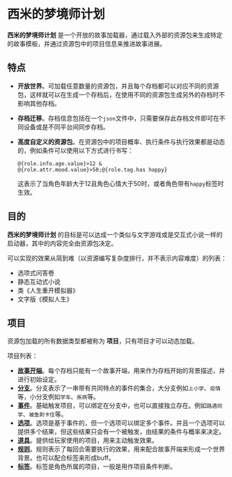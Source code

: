 # 西米的梦境师计划

__西米的梦境师计划__ 是一个开放的故事加载器，通过载入外部的资源包来生成特定的故事模板，并通过资源包中的项目信息来推进故事进展。

## 特点

- __开放世界__。可加载任意数量的资源包，并且每个存档都可以对应不同的资源包，这样就可以在生成一个存档后，在使用不同的资源包生成另外的存档时不影响其他存档。
- __存档迁移__。存档信息包括在一个`json`文件中，只需要保存此存档文件即可在不同设备或是不同平台间同步存档。
- __高度自定义的资源包__。在资源包中的项目概率、执行条件与执行效果都是动态的，例如条件可以使用以下方式进行书写：

    `@{role.info.age.value}>12 & @{role.attr.mood.value}>50;@{role.tag.has happy}`
    
    这表示了当角色年龄大于12且角色心情大于50时，或者角色带有`happy`标签时生效。

## 目的

__西米的梦境师计划__ 的目标是可以达成一个类似与文字游戏或是交互式小说一样的启动器，其中的内容完全由资源包决定。

可以实现的效果从简到难（以资源编写复杂度排行，并不表示内容难度）的列表：

- 选项式问答卷
- 静态互动式小说
- 类《人生重开模拟器》
- 文字版《模拟人生》

## 项目

资源包加载的所有数据类型都被称为 __项目__，只有项目才可以动态加载。

项目列表：

- [__故事开端__](docs/domain/story.md)。每个存档只能有一个故事开端，用来作为存档开始的背景描述，并进行初始设定。
- [__分支__](docs/domain/branch.md)。分支表示了一串带有共同特点的事件的集合，大分支例如`上小学`、`疫情`等，小分支例如`学车`、`疾病`等。
- [__事件__](docs/domain/event.md)。基础触发项目，可以绑定在分支中，也可以直接独立存在。例如`路遇同学`、`被鱼刺卡住`等。
- [__选项__](docs/domain/option.md)。选项是基于事件的，但一个选项可以绑定多个事件。并且一个选项可以提供多个结果，但这些结果只会有一个被触发，由结果的条件与概率来决定。
- [__道具__](docs/domain/item.md)。提供给玩家使用的项目，用来主动触发效果。
- [__规则__](docs/domain/rule.md)。规则表示了每回合需要执行的效果，用来配合故事开端来形成一个世界背景。也可以配合标签来形成buff。
- [__标签__](docs/domain/tag.md)。标签是角色所属的项目，一般是用作项目条件判断。
